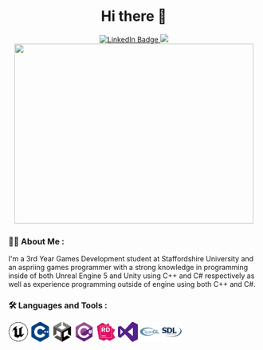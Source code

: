 <div align="center" id="badges">
  <h1>
Hi there 👋
  </h1>
  <a href="https://www.linkedin.com/in/brendan-collins-9a0326223/L">
    <img src="https://img.shields.io/badge/LinkedIn-blue?style=for-the-badge&logo=linkedin&logoColor=white" alt="LinkedIn Badge"/>
  </a>
  <a href="https://brendanc123.github.io/">
    <img src="https://img.shields.io/website?colorgrey&label=web&logoColor=lightgrey&style=for-the-badge&up_color=blue&up_message=site&url=https%3A%2F%2Fbrendanc123.github.io%2F"/>
  </a>
</div>

<div align="center">
  <img src="https://media.giphy.com/media/SWoSkN6DxTszqIKEqv/giphy.gif" width="480" height="360"/>
</div>

### :man_technologist: About Me :
I'm a 3rd Year Games Development student at Staffordshire University and an aspriing games programmer with a strong knowledge in programming inside of both Unreal Engine 5 and Unity using C++ and C# respectively as well as experience programming outside of engine using both C++ and C#.

### :hammer_and_wrench: Languages and Tools :
<div>
  <img src="https://github.com/devicons/devicon/blob/master/icons/unrealengine/unrealengine-original.svg" width="40" height="40"/>
  <img src="https://github.com/devicons/devicon/blob/master/icons/cplusplus/cplusplus-plain.svg" width="40" height="40"/>
  <img src="https://github.com/devicons/devicon/blob/master/icons/unity/unity-original.svg" width="40" height="40"/>
  <img src="https://github.com/devicons/devicon/blob/master/icons/csharp/csharp-original.svg" width="40" height="40"/>
  <img src="https://github.com/devicons/devicon/blob/master/icons/rider/rider-plain.svg" width="40" height="40"/>
  <img src="https://github.com/devicons/devicon/blob/master/icons/visualstudio/visualstudio-plain.svg" width="40" height="40"/>
  <img src="https://github.com/devicons/devicon/blob/master/icons/opengl/opengl-plain.svg" width="40" height="40"/>
  <img src="https://github.com/devicons/devicon/blob/master/icons/sdl/sdl-plain.svg" width="40" height="40"/>
</div>
 

